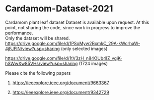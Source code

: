# Cardamom-Dataset-2021
Cardamom plant leaf dataset
Dataset is available upon request. 
At this point, not sharing the code, since work in progress to improve the performance.  
Only the dataset will be shared.
https://drive.google.com/file/d/1PSoMyw2BxmkC_29A-kWcrhaW-4jFJFlN/view?usp=sharing (only selected images)


https://drive.google.com/file/d/1tV3zH_n84OUb4IZ_vgjK-hSWwXw85VHs/view?usp=sharing (1724 images)

Please cite the following papers
1. https://ieeexplore.ieee.org/document/9663367

2. https://ieeexplore.ieee.org/document/9342729
